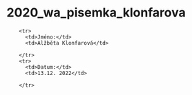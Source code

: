 # 2020_wa_pisemka_klonfarova
<table>
        
        <tr>
          <td>Jméno:</td>
          <td>Alžběta Klonfarová</td>
          
        </tr>
        <tr>
          <td>Datum:</td>
          <td>13.12. 2022</td>
         
        </tr>
       
